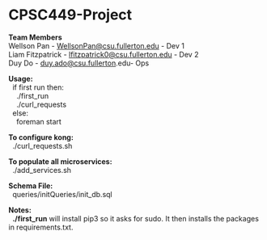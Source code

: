 # CPSC449-Project

<b>Team Members</b><br />
Wellson Pan - WellsonPan@csu.fullerton.edu - Dev 1<br />
Liam Fitzpatrick - lfitzpatrick0@csu.fullerton.edu - Dev 2<br />
Duy Do - duy.ado@csu.fullerton.edu- Ops<br />

<b>Usage:<br /></b> 
&nbsp;&nbsp;if first run then:<br />
&nbsp;&nbsp;&nbsp;&nbsp;./first_run <br /> 
&nbsp;&nbsp;&nbsp;&nbsp;./curl_requests <br />
&nbsp;&nbsp;else:<br />
&nbsp;&nbsp;&nbsp;&nbsp;foreman start <br />

<b>To configure kong:<br /></b>
&nbsp;&nbsp;./curl_requests.sh

<b>To populate all microservices:<br /></b>
&nbsp;&nbsp;./add_services.sh

<b>Schema File:</b><br />
&nbsp;&nbsp;queries/initQueries/init_db.sql<br />

<b>Notes:</b></br>
&nbsp;&nbsp;<b>./first_run</b> will install pip3 so it asks for sudo. It then installs the packages in requirements.txt.
